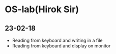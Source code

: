 # OS-lab(Hirok Sir)
## 23-02-18
 * Reading from keyboard and writing in a file
 * Reading from keyboard and display on monitor

